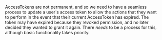 AccessTokens are not permanent, and so we need to have a seamless process to
update a user's access token to allow the actions that they want to perform in
the event that their current AccessToken has expired. The token may have expired
because they revoked permission, and no later decided they wanted to grant it
again. There *needs* to be a process for this, although basic functionality
takes priority.
